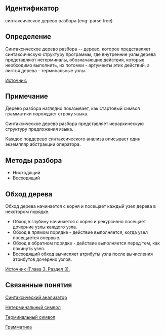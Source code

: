 ## Идентификатор
синтаксическое дерево разбора (eng: parse tree)


## Определение
Синтаксическое дерево разбора -- дерево, которое представляет синтаксическую структуру программы, где внутренние узлы 
дерева представляют нетерминалы, обозначающие действия, которые необходимо выполнить, их потомки - аргументы этих 
действий, а листья дерева - терминальные узлы.

[Источник.](../bibliography/Aho-Compilers-book.md)


## Примечание
Дерево разбора наглядно показывает, как стартовый символ грамматики порождает строку языка.

Синтаксическое дерево разбора представляет иерархическую структуру предложения языка.

Каждое поддерево синтаксического анализа описывает один экземпляр абстракции оператора.


## Методы разбора
- Нисходящий
- Восходящий


## Обход дерева
Обход дерева начинается с корня и посещает каждый узел дерева в некотором порядке.
- Обход в глубину начинается с корня и рекурсивно посещает дочерние узлы каждого узла.
- Обход в прямом порядке - действие выполняется, когда узел посещается впервые.
- Обход в обратном порядке - действие выполняется перед тем, как покинуть узел.
- Восходящий обход вычисляет атрибуты узла после вычисления атрибутов дочерних узлов.

[Источник (Глава 3. Раздел 3).](../bibliography/Sebesta-Concepts-book.md)


## Связанные понятия
[Синтаксический анализатор](syntactic_analyzer.md)

[Нетерминальный символ](nonterminal_symbol.md)

[Терминальный символ](terminal_symbol.md)

[Грамматика](syntactic_analyzer.md)
